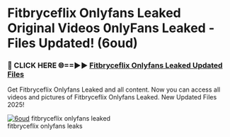 # Fitbryceflix Onlyfans Leaked Original Videos 0nlyFans Leaked - Files Updated! (6oud)

<h3>🔴 CLICK HERE 🌐==►► <a href="https://best4dudes.click/HH4t6V" rel="nofollow">Fitbryceflix Onlyfans Leaked Updated Files</a></h3>

Get Fitbryceflix Onlyfans Leaked and all content. Now you can access all videos and pictures of Fitbryceflix Onlyfans Leaked. New Updated Files 2025!

[![6oud](https://github.com/user-attachments/assets/8c521d6e-e6e3-4a75-9320-d58ab9d79d5b)](https://best4dudes.click/HH4t6V)
fitbryceflix onlyfans leaked<br>
fitbryceflix onlyfans leaks